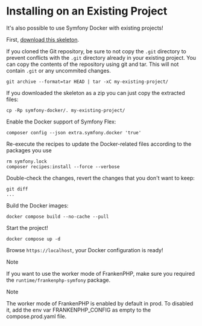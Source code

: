 # Installing on an Existing Project

It's also possible to use Symfony Docker with existing projects!

First, [download this skeleton](https://github.com/dunglas/symfony-docker).

If you cloned the Git repository, be sure to not copy the `.git` directory to prevent conflicts with the `.git`
directory already in your existing project.
You can copy the contents of the repository using git and tar. This will not contain `.git` or any uncommited changes.

    git archive --format=tar HEAD | tar -xC my-existing-project/

If you downloaded the skeleton as a zip you can just copy the extracted files:

    cp -Rp symfony-docker/. my-existing-project/

Enable the Docker support of Symfony Flex:

    composer config --json extra.symfony.docker 'true'

Re-execute the recipes to update the Docker-related files according to the packages you use

    rm symfony.lock
    composer recipes:install --force --verbose

Double-check the changes, revert the changes that you don't want to keep:

    git diff
    ...

Build the Docker images:

    docker compose build --no-cache --pull

Start the project!

    docker compose up -d

Browse `https://localhost`, your Docker configuration is ready!

> [!NOTE]
> If you want to use the worker mode of FrankenPHP, make sure you required the `runtime/frankenphp-symfony` package.

> [!NOTE]
> The worker mode of FrankenPHP is enabled by default in prod. To disabled it, add the env var FRANKENPHP_CONFIG as
> empty to the compose.prod.yaml file.
